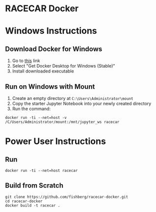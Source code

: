# RACECAR Docker


# Windows Instructions

## Download Docker for Windows
1. Go to [this](https://hub.docker.com/editions/community/docker-ce-desktop-windows) link
2. Select "Get Docker Desktop for Windows (Stable)"
3. Install downloaded executable

## Run on Windows with Mount
1. Create an empty directory at `C:\Users\Administrator\mount`
2. Copy the starter Jupyter Notebook into your newly created directory
3. Run the command:
```
docker run -ti --net=host -v /C/Users/Administrator/mount:/mnt/jupyter_ws racecar
```

# Power User Instructions

## Run
```
docker run -ti --net=host racecar
```

## Build from Scratch
```
git clone https://github.com/fishberg/racecar-docker.git
cd racecar-docker
docker build -t racecar .
```
